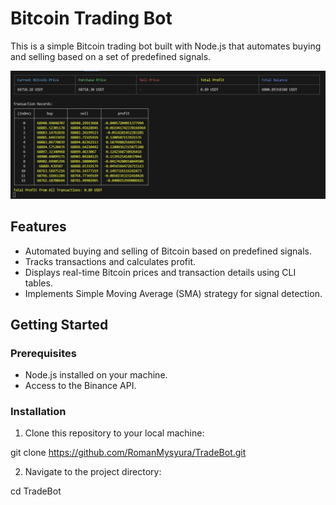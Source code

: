 # Bitcoin Trading Bot

This is a simple Bitcoin trading bot built with Node.js that automates buying and selling based on a set of predefined signals.

![Bot](https://github.com/RomanMysyura/TradeBot/blob/main/img/bot.png)


## Features

- Automated buying and selling of Bitcoin based on predefined signals.
- Tracks transactions and calculates profit.
- Displays real-time Bitcoin prices and transaction details using CLI tables.
- Implements Simple Moving Average (SMA) strategy for signal detection.

## Getting Started

### Prerequisites

- Node.js installed on your machine.
- Access to the Binance API.

### Installation

1. Clone this repository to your local machine:

git clone https://github.com/RomanMysyura/TradeBot.git


2. Navigate to the project directory:

cd TradeBot


